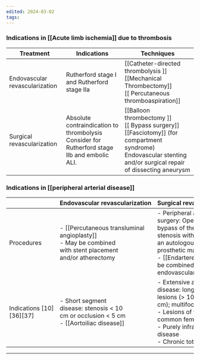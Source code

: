```yaml
---
edited: 2024-03-02
tags:
---
```

### Indications in [[Acute limb ischemia]] due to thrombosis 

| Treatment                      | Indications                                                                                     | Techniques                                                                                                                                                            |
| ------------------------------ | ----------------------------------------------------------------------------------------------- | --------------------------------------------------------------------------------------------------------------------------------------------------------------------- |
| Endovascular revascularization | Rutherford stage I and Rutherford stage IIa                                                     | [[Catheter-directed thrombolysis ]]<br>[[Mechanical Thrombectomy]] <br>[[ Percutaneous thromboaspiration]]                                                            |
| Surgical revascularization     | Absolute contraindication to thrombolysis<br>Consider for Rutherford stage IIb and embolic ALI. | [[Balloon thrombectomy ]]<br>[[ Bypass surgery]]<br>[[Fasciotomy]] (for compartment syndrome) <br>Endovascular stenting and/or surgical repair of dissecting aneurysm |

### Indications in [[peripheral arterial disease]] 

|                          | Endovascular revascularization                                                                           | Surgical revascularization                                                                                                                                                                                                                                                                            |
| ------------------------ | -------------------------------------------------------------------------------------------------------- | ----------------------------------------------------------------------------------------------------------------------------------------------------------------------------------------------------------------------------------------------------------------------------------------------------- |
| Procedures               | - [[Percutaneous transluminal angioplasty]]<br>- May be combined with stent placement and/or atherectomy | - Peripheral artery bypass surgery: Open surgical bypass of the vascular stenosis with an autologous [vein](https://next.amboss.com/us/article/ZK0ZUS#Ilo2ZjhkNWYzNTM3ZjQ0YzdiZDdmMTkxNWQ3MjZiNjM2MCI=) or prosthetic material  <br>- [[Endarterectomy]](may be combined with endovascular treatment) |
| Indications [10][36][37] | - Short segment disease: stenosis < 10 cm or occlusion < 5 cm<br> - [[Aortoiliac disease]]               | - Extensive and complex disease: long segment lesions (> 10 cm); multifocal lesions<br>- Lesions of the common femoral artery <br> - Purely infrapopliteal disease<br>- Chronic total occlusion                                                                                                       |

---
